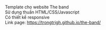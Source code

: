 Template cho website The band  
Sử dụng thuần HTML/CSS/Javascript  
Có thiết kế responsive   
Link page: https://trongtrigh.github.io/the-band/